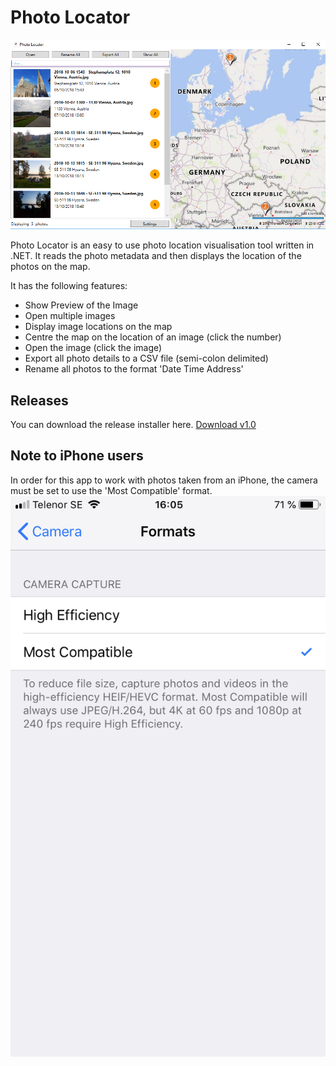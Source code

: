 # Photo Locator

![screenshot](https://github.com/mzbrau/photo-locator/blob/master/Screenshots/PhotoLocator.PNG)

Photo Locator is an easy to use photo location visualisation tool written in .NET.
It reads the photo metadata and then displays the location of the photos on the map.

It has the following features:
- Show Preview of the Image
- Open multiple images
- Display image locations on the map
- Centre the map on the location of an image (click the number)
- Open the image (click the image)
- Export all photo details to a CSV file (semi-colon delimited)
- Rename all photos to the format 'Date Time Address'

## Releases
You can download the release installer here.
[Download v1.0](https://github.com/mzbrau/photo-locator/blob/master/Releases/1.0/Photo%20Locator.msi)

## Note to iPhone users
In order for this app to work with photos taken from an iPhone, the camera must be set to use the 'Most Compatible' format.
![iphone](https://github.com/mzbrau/photo-locator/blob/master/Screenshots/iPhone.PNG)
